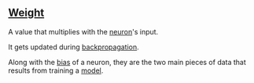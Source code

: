 ## [Weight](#weight)

A value that multiplies with the [neuron](#neuron)'s input.

It gets updated during [backpropagation](#backpropagation).

Along with the [bias](#bias) of a neuron, they are the two main pieces of data that results from training a [model](#model).

